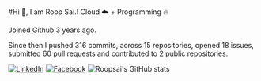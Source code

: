 #Hi 👋, I am Roop Sai.!
Cloud ☁️ + Programming 🔥 

Joined Github 3 years ago.

Since then I pushed 316 commits, across 15 repositories, opened 18 issues, submitted 60 pull requests and contributed to 2 public repositories.

[![LinkedIn](https://img.shields.io/badge/LinkedIn-blue.svg?style=for-the-badge&logo=linkedin)](https://www.linkedin.com/in/roopsai/)
[![Facebook](https://img.shields.io/badge/facebook-blue.svg?style=for-the-badge&logo=facebook&logoColor=white)](https://www.facebook.com/roopsai.surampudi.1)
![Roopsai's GitHub stats](https://github-readme-stats.vercel.app/api?username=sroopsai&show_icons=true&theme=tokyonight&count_private=true)
